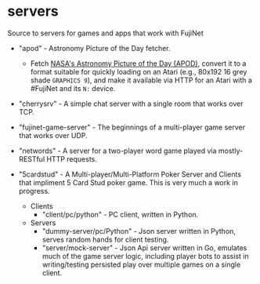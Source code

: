 # servers
Source to servers for games and apps that work with FujiNet

- "apod" - Astronomy Picture of the Day fetcher.
  - Fetch [NASA's Astronomy Picture of the Day (APOD)](https://apod.nasa.gov/apod/),
    convert it to a format suitable for quickly loading on an Atari (e.g.,
    80x192 16 grey shade `GRAPHICS 9`), and make it available via HTTP for
    an Atari with a #FujiNet and its `N:` device.

- "cherrysrv" - A simple chat server with a single room that works over TCP.

- "fujinet-game-server" - The beginnings of a multi-player game server that works over UDP.

- "networds" - A server for a two-player word game played via mostly-RESTful HTTP requests.

- "5cardstud" - A Multi-player/Multi-Platform Poker Server and Clients that impliment 5 Card Stud poker game. This is very much a work in progress.
  - Clients
    - "client/pc/python" - PC client, written in Python.
  - Servers
    - "dummy-server/pc/Python" - Json server written in Python, serves random hands for client testing.
    - "server/mock-server" - Json Api server written in Go, emulates much of the game server logic, including player bots to assist in writing/testing persisted play over multiple games on a single client.
